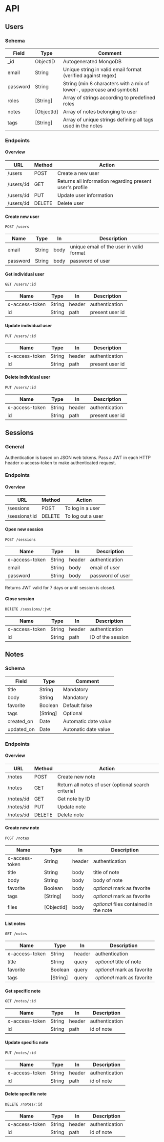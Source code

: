 # API

## Users

### Schema
Field | Type | Comment
----- | ---- | -------
_id   | ObjectID | Autogenerated MongoDB
email | String | Unique string in valid email format (verified against regex)
password | String | String (min 8 characters with a mix of lower-, uppercase and symbols)
roles | [String] | Array of strings according to predefined roles
notes | [ObjectId] | Array of notes belonging to user
tags | [String] | Array of unique strings defining all tags used in the notes

### Endpoints
#### Overview
URL | Method | Action
--- | ------ | ------
/users | POST | Create a new user
/users/:id | GET | Returns all information regarding present user's profile
/users/:id | PUT | Update user information
/users/:id | DELETE | Delete user

#### Create new user
    POST /users

Name | Type | In | Description
----- | --- | -- | -----------
email | String | body | unique email of the user in valid format
password | String | body | password of user

#### Get individual user
    GET /users/:id

Name | Type | In | Description
----- | --- | -- | -----------
x-access-token | String | header | authentication
id | String | path | present user id

#### Update individual user
    PUT /users/:id

Name | Type | In | Description
----- | --- | -- | -----------
x-access-token | String | header | authentication
id | String | path | present user id

#### Delete individual user
    PUT /users/:id

Name | Type | In | Description
----- | --- | -- | -----------
x-access-token | String | header | authentication
id | String | path | present user id

## Sessions

### General
Authentication is based on JSON web tokens. Pass a JWT in each HTTP header x-access-token to make authenticated request.

### Endpoints
#### Overview
URL | Method | Action
--- | ------ | ------
/sessions | POST | To log in a user
/sessions/:id | DELETE | To log out a user

#### Open new session
    POST /sessions

Name | Type | In | Description
----- | --- | -- | -----------
x-access-token | String | header | authentication
email | String | body | email of user
password | String | body | password of user 

Returns JWT valid for 7 days or until session is closed.

#### Close session
    DElETE /sessions/:jwt

Name | Type | In | Description
----- | --- | -- | -----------
x-access-token | String | header | authentication
id | String | path | ID of the session 

## Notes

### Schema
Field | Type | Comment
----- | ---- | -------
title | String | Mandatory
body | String | Mandatory
favorite | Boolean | Default false
tags | [String] | Optional
created_on | Date | Automatic date value
updated_on | Date | Autonatic date value

### Endpoints
#### Overview
URL | Method | Action
--- | ------ | ------
/notes | POST | Create new note
/notes | GET | Return all notes of user (optional search criteria)
/notes/:id | GET | Get note by ID
/notes/:id | PUT | Update note
/notes/:id | DELETE | Delete note

#### Create new note
    POST /notes

Name | Type | In | Description
----- | --- | -- | -----------
x-access-token | String | header | authentication
title | String | body | title of note
body | String | body | body of note
favorite | Boolean | body | *optional* mark as favorite
tags | [String] | body | *optional* mark as favorite
files | [ObjectId] | body | *optional* files contained in the note

#### List notes
    GET /notes

Name | Type | In | Description
----- | --- | -- | -----------
x-access-token | String | header | authentication
title | String | query | *optional* title of note
favorite | Boolean | query | *optional* mark as favorite
tags | [String] | query | *optional* mark as favorite

#### Get specific note
    GET /notes/:id

Name | Type | In | Description
----- | --- | -- | -----------
x-access-token | String | header | authentication
id | String | path | id of note

#### Update specific note
    PUT /notes/:id

Name | Type | In | Description
----- | --- | -- | -----------
x-access-token | String | header | authentication
id | String | path | id of note

#### Delete specific note
    DELETE /notes/:id

Name | Type | In | Description
----- | --- | -- | -----------
x-access-token | String | header | authentication
id | String | path | id of note